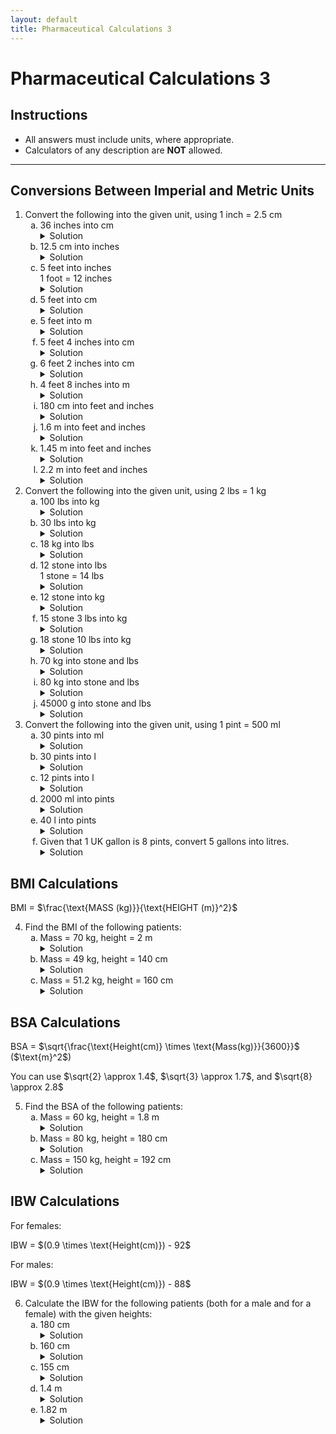 ```yaml
---
layout: default
title: Pharmaceutical Calculations 3
---
```


<h1>Pharmaceutical Calculations 3</h1>

<div class="instructions">
    <h2>Instructions</h2>
    <ul>
        <li>All answers must include units, where appropriate.</li>
        <li>Calculators of any description are <strong>NOT</strong> allowed.</li>
    </ul>
</div>

<hr>

<h2>Conversions Between Imperial and Metric Units</h2>
<ol>
    <li>Convert the following into the given unit, using 1 inch = 2.5 cm
        <ol type="a">
            <li>36 inches into cm
                <details class="solution-details">
                    <summary>Solution</summary>
                    <div class="solution-content">
                        <p>$36 \times 2.5 = \textbf{90 cm}$</p>
                    </div>
                </details>
            </li>
            <li>12.5 cm into inches
                <details class="solution-details">
                    <summary>Solution</summary>
                    <div class="solution-content">
                        <p>$\frac{12.5}{2.5} = \textbf{5 in}$</p>
                    </div>
                </details>
            </li>
            <li>5 feet into inches<br>
                1 foot = 12 inches
                <details class="solution-details">
                    <summary>Solution</summary>
                    <div class="solution-content">
                        <p>$5 \times 12 = \textbf{60 in}$</p>
                    </div>
                </details>
            </li>
            <li>5 feet into cm
                <details class="solution-details">
                    <summary>Solution</summary>
                    <div class="solution-content">
                        <p>$60 \times 2.5 = \textbf{150 cm}$</p>
                    </div>
                </details>
            </li>
            <li>5 feet into m
                <details class="solution-details">
                    <summary>Solution</summary>
                    <div class="solution-content">
                        <p>$150~\text{cm} = \textbf{1.5 m}$</p>
                    </div>
                </details>
            </li>
            <li>5 feet 4 inches into cm
                <details class="solution-details">
                    <summary>Solution</summary>
                    <div class="solution-content">
                        <p>$(5 \times 12) + 4 = 60 + 4 = 64~\text{in}$</p>
                        <p>$64 \times 2.5 = \textbf{160 cm}$</p>
                    </div>
                </details>
            </li>
            <li>6 feet 2 inches into cm
                <details class="solution-details">
                    <summary>Solution</summary>
                    <div class="solution-content">
                        <p>$(6 \times 12) + 2 = 72 + 2 = 74~\text{in}$</p>
                        <p>$74 \times 2.5 = \textbf{185 cm}$</p>
                    </div>
                </details>
            </li>
            <li>4 feet 8 inches into m
                <details class="solution-details">
                    <summary>Solution</summary>
                    <div class="solution-content">
                        <p>$(4 \times 12) + 8 = 48 + 8 = 56~\text{in}$</p>
                        <p>$56 \times 2.5 = 140~\text{cm} = \textbf{1.4 m}$</p>
                    </div>
                </details>
            </li>
            <li>180 cm into feet and inches
                <details class="solution-details">
                    <summary>Solution</summary>
                    <div class="solution-content">
                        <p>$\frac{180}{2.5} = 72~\text{in}$</p>
                        <p>$\frac{72}{12} = \textbf{6 ft 0 in}$</p>
                    </div>
                </details>
            </li>
            <li>1.6 m into feet and inches
                <details class="solution-details">
                    <summary>Solution</summary>
                    <div class="solution-content">
                        <p>$1.6~\text{m} = 160~\text{cm}$</p>
                        <p>$\frac{160}{2.5} = 64~\text{in}$</p>
                        <p>$\frac{64}{12} = 5$ remainder $4 = \textbf{5 ft 4 in}$</p>
                    </div>
                </details>
            </li>
            <li>1.45 m into feet and inches
                <details class="solution-details">
                    <summary>Solution</summary>
                    <div class="solution-content">
                        <p>$1.45~\text{m} = 145~\text{cm}$</p>
                        <p>$\frac{145}{2.5} = 58~\text{in}$</p>
                        <p>$\frac{58}{12} = 4$ remainder $10 = \textbf{4 ft 10 in}$</p>
                    </div>
                </details>
            </li>
            <li>2.2 m into feet and inches
                <details class="solution-details">
                    <summary>Solution</summary>
                    <div class="solution-content">
                        <p>$2.2~\text{m} = 220~\text{cm}$</p>
                        <p>$\frac{220}{2.5} = 88~\text{in}$</p>
                        <p>$\frac{88}{12} = 7$ remainder $4 = \textbf{7 ft 4 in}$</p>
                    </div>
                </details>
            </li>
        </ol>
    </li>
    <li>Convert the following into the given unit, using 2 lbs = 1 kg
        <ol type="a">
            <li>100 lbs into kg
                <details class="solution-details">
                    <summary>Solution</summary>
                    <div class="solution-content">
                        <p>$\frac{100}{2} = \textbf{50 kg}$</p>
                    </div>
                </details>
            </li>
            <li>30 lbs into kg
                <details class="solution-details">
                    <summary>Solution</summary>
                    <div class="solution-content">
                        <p>$\frac{30}{2} = \textbf{15 kg}$</p>
                    </div>
                </details>
            </li>
            <li>18 kg into lbs
                <details class="solution-details">
                    <summary>Solution</summary>
                    <div class="solution-content">
                        <p>$18 \times 2 = \textbf{36 lb}$</p>
                    </div>
                </details>
            </li>
            <li>12 stone into lbs<br>
                1 stone = 14 lbs
                <details class="solution-details">
                    <summary>Solution</summary>
                    <div class="solution-content">
                        <p>$12 \times 14 = \textbf{168 lb}$</p>
                    </div>
                </details>
            </li>
            <li>12 stone into kg
                <details class="solution-details">
                    <summary>Solution</summary>
                    <div class="solution-content">
                        <p>$168~\text{lb} = \frac{168}{2}~\text{kg} = \textbf{84 kg}$</p>
                    </div>
                </details>
            </li>
            <li>15 stone 3 lbs into kg
                <details class="solution-details">
                    <summary>Solution</summary>
                    <div class="solution-content">
                        <p>$(15 \times 14) + 3 = 210 + 3 = 213~\text{lb}$</p>
                        <p>$\frac{213}{2} = \textbf{106.5 kg}$</p>
                    </div>
                </details>
            </li>
            <li>18 stone 10 lbs into kg
                <details class="solution-details">
                    <summary>Solution</summary>
                    <div class="solution-content">
                        <p>$(18 \times 14) + 10 = 252 + 10 = 262~\text{lb}$</p>
                        <p>$\frac{262}{2} = \textbf{131 kg}$</p>
                    </div>
                </details>
            </li>
            <li>70 kg into stone and lbs
                <details class="solution-details">
                    <summary>Solution</summary>
                    <div class="solution-content">
                        <p>$70~\text{kg} = 70 \times 2 = 140~\text{lb}$</p>
                        <p>$\frac{140}{14} = \textbf{10 stone 0 lb}$</p>
                    </div>
                </details>
            </li>
            <li>80 kg into stone and lbs
                <details class="solution-details">
                    <summary>Solution</summary>
                    <div class="solution-content">
                        <p>$80~\text{kg} = 80 \times 2 = 160~\text{lb}$</p>
                        <p>$\frac{160}{14} = 11$ remainder $6 = \textbf{11 stone 6 lb}$</p>
                    </div>
                </details>
            </li>
            <li>45000 g into stone and lbs
                <details class="solution-details">
                    <summary>Solution</summary>
                    <div class="solution-content">
                        <p>$45000~\text{g} = 45~\text{kg} = 45 \times 2 = 90~\text{lb}$</p>
                        <p>$\frac{90}{14} = 6$ remainder $6 = \textbf{6 stone 6 lb}$</p>
                    </div>
                </details>
            </li>
        </ol>
    </li>
    <li>Convert the following into the given unit, using 1 pint = 500 ml
        <ol type="a">
            <li>30 pints into ml
                <details class="solution-details">
                    <summary>Solution</summary>
                    <div class="solution-content">
                        <p>$30 \times 500 = \textbf{15000 ml}$</p>
                    </div>
                </details>
            </li>
            <li>30 pints into l
                <details class="solution-details">
                    <summary>Solution</summary>
                    <div class="solution-content">
                        <p>$15000~\text{ml} = \textbf{15 l}$</p>
                    </div>
                </details>
            </li>
            <li>12 pints into l
                <details class="solution-details">
                    <summary>Solution</summary>
                    <div class="solution-content">
                        <p>$12 \times 500 = 6000~\text{ml} = \textbf{6 l}$</p>
                    </div>
                </details>
            </li>
            <li>2000 ml into pints
                <details class="solution-details">
                    <summary>Solution</summary>
                    <div class="solution-content">
                        <p>$\frac{2000}{500} = \textbf{4 pints}$</p>
                    </div>
                </details>
            </li>
            <li>40 l into pints
                <details class="solution-details">
                    <summary>Solution</summary>
                    <div class="solution-content">
                        <p>$40~\text{l} = 40000~\text{ml}$</p>
                        <p>$\frac{40000}{500} = \textbf{80 pints}$</p>
                    </div>
                </details>
            </li>
            <li>Given that 1 UK gallon is 8 pints, convert 5 gallons into litres.
                <details class="solution-details">
                    <summary>Solution</summary>
                    <div class="solution-content">
                        <p>$5~\text{gal} = 5 \times 8 = 40~\text{pints}$</p>
                        <p>$40 \times 500 = 20000~\text{ml} = \textbf{20 l}$</p>
                    </div>
                </details>
            </li>
        </ol>
    </li>
</ol>

<h2>BMI Calculations</h2>
<p>BMI = $\frac{\text{MASS (kg)}}{\text{HEIGHT (m)}^2}$</p>
<ol start="4">
    <li>Find the BMI of the following patients:
        <ol type="a">
            <li>Mass = 70 kg, height = 2 m
                <details class="solution-details">
                    <summary>Solution</summary>
                    <div class="solution-content">
                        <p>$\text{BMI} = \frac{70}{2^2} = \frac{70}{4} = \textbf{17.5}$</p>
                    </div>
                </details>
            </li>
            <li>Mass = 49 kg, height = 140 cm
                <details class="solution-details">
                    <summary>Solution</summary>
                    <div class="solution-content">
                        <p>$140~\text{cm} = 1.4~\text{m}$</p>
                        <p>$\text{BMI} = \frac{49}{1.4^2} = \frac{49}{1.96} = \textbf{25}$</p>
                    </div>
                </details>
            </li>
            <li>Mass = 51.2 kg, height = 160 cm
                <details class="solution-details">
                    <summary>Solution</summary>
                    <div class="solution-content">
                        <p>$160~\text{cm} = 1.6~\text{m}$</p>
                        <p>$\text{BMI} = \frac{51.2}{1.6^2} = \frac{51.2}{2.56} = \textbf{20}$</p>
                    </div>
                </details>
            </li>
        </ol>
    </li>
</ol>

<h2>BSA Calculations</h2>
<p>BSA = $\sqrt{\frac{\text{Height(cm)} \times \text{Mass(kg)}}{3600}}$ ($\text{m}^2$)</p>
<p>You can use $\sqrt{2} \approx 1.4$, $\sqrt{3} \approx 1.7$, and $\sqrt{8} \approx 2.8$</p>
<ol start="5">
    <li>Find the BSA of the following patients:
        <ol type="a">
            <li>Mass = 60 kg, height = 1.8 m
                <details class="solution-details">
                    <summary>Solution</summary>
                    <div class="solution-content">
                        <p>Height = $1.8~\text{m} = 180~\text{cm}$</p>
                        <p>$\text{BSA} = \sqrt{\frac{180 \times 60}{3600}}$</p>
                        <p>$\implies \sqrt{\frac{18 \times 6}{36}}$</p>
                        <p>$\implies \sqrt{\frac{1 \times 6}{2}}$</p>
                        <p>$\implies \sqrt{3} \approx \textbf{1.7 m}^2$</p>
                    </div>
                </details>
            </li>
            <li>Mass = 80 kg, height = 180 cm
                <details class="solution-details">
                    <summary>Solution</summary>
                    <div class="solution-content">
                        <p>$\text{BSA} = \sqrt{\frac{180 \times 80}{3600}}$</p>
                        <p>$\implies \sqrt{\frac{18 \times 8}{36}}$</p>
                        <p>$\implies \sqrt{\frac{1 \times 8}{2}}$</p>
                        <p>$\implies \sqrt{4} = \textbf{2 m}^2$</p>
                    </div>
                </details>
            </li>
            <li>Mass = 150 kg, height = 192 cm
                <details class="solution-details">
                    <summary>Solution</summary>
                    <div class="solution-content">
                        <p>$\text{BSA} = \sqrt{\frac{192 \times 150}{3600}}$</p>
                        <p>$\implies \sqrt{\frac{192 \times 15}{360}}$</p>
                        <p>$\implies \sqrt{\frac{192 \times 1}{24}}$</p>
                        <p>$\implies \sqrt{8} \approx \textbf{2.8 m}^2$</p>
                    </div>
                </details>
            </li>
        </ol>
    </li>
</ol>

<h2>IBW Calculations</h2>
<p>For females:</p>
<p>IBW = $(0.9 \times \text{Height(cm)}) - 92$</p>
<p>For males:</p>
<p>IBW = $(0.9 \times \text{Height(cm)}) - 88$</p>
<ol start="6">
    <li>Calculate the IBW for the following patients (both for a male and for a female) with the given heights:
        <ol type="a">
            <li>180 cm
                <details class="solution-details">
                    <summary>Solution</summary>
                    <div class="solution-content">
                        <p><strong>Female:</strong></p>
                        <p>$\text{IBW} = (0.9 \times 180) - 92 = 162 - 92 = \textbf{70 kg}$</p>
                        <p><strong>Male:</strong></p>
                        <p>$\text{IBW} = (0.9 \times 180) - 88 = 162 - 88 = \textbf{74 kg}$</p>
                    </div>
                </details>
            </li>
            <li>160 cm
                <details class="solution-details">
                    <summary>Solution</summary>
                    <div class="solution-content">
                        <p><strong>Female:</strong></p>
                        <p>$\text{IBW} = (0.9 \times 160) - 92 = 144 - 92 = \textbf{52 kg}$</p>
                        <p><strong>Male:</strong></p>
                        <p>$\text{IBW} = (0.9 \times 160) - 88 = 144 - 88 = \textbf{56 kg}$</p>
                    </div>
                </details>
            </li>
            <li>155 cm
                <details class="solution-details">
                    <summary>Solution</summary>
                    <div class="solution-content">
                        <p><strong>Female:</strong></p>
                        <p>$\text{IBW} = (0.9 \times 155) - 92 = 139.5 - 92 = \textbf{47.5 kg}$</p>
                        <p><strong>Male:</strong></p>
                        <p>$\text{IBW} = (0.9 \times 155) - 88 = 139.5 - 88 = \textbf{51.5 kg}$</p>
                    </div>
                </details>
            </li>
            <li>1.4 m
                <details class="solution-details">
                    <summary>Solution</summary>
                    <div class="solution-content">
                        <p>$1.4~\text{m} = 140~\text{cm}$</p>
                        <p><strong>Female:</strong></p>
                        <p>$\text{IBW} = (0.9 \times 140) - 92 = 126 - 92 = \textbf{34 kg}$</p>
                        <p><strong>Male:</strong></p>
                        <p>$\text{IBW} = (0.9 \times 140) - 88 = 126 - 88 = \textbf{38 kg}$</p>
                    </div>
                </details>
            </li>
            <li>1.82 m
                <details class="solution-details">
                    <summary>Solution</summary>
                    <div class="solution-content">
                        <p>$1.82~\text{m} = 182~\text{cm}$</p>
                        <p><strong>Female:</strong></p>
                        <p>$\text{IBW} = (0.9 \times 182) - 92 = 163.8 - 92 = \textbf{71.8 kg}$</p>
                        <p><strong>Male:</strong></p>
                        <p>$\text{IBW} = (0.9 \times 182) - 88 = 163.8 - 88 = \textbf{75.8 kg}$</p>
                    </div>
                </details>
            </li>
        </ol>
    </li>
</ol>
